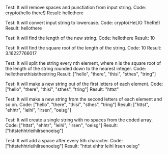 Test: It will remove spaces and punctiation from input string.
Code: crypto(hello there!)
Result: hellothere

Test: It will convert input string to lowercase.
Code: crypto(HeLlO TheRe!)
Result: hellothere

Test: It will find the length of the new string.
Code: hellothere
Result: 10

Test: It will find the square root of the length of the string.
Code: 10
Result: 3.16227766017

Test: It will split the string every nth element, where n is the square root of the length of the string rounded down to the nearest integer.
Code: hellotherethisisthestring
Result: ["hello", "there", "thisi", "sthes", "tring"]

Test: It will make a new string out of the first letters of each element.
Code: ["hello", "there", "thisi", "sthes", "tring"]
Result: "httst"

Test: It will make a new string from the second letters of each element and so on.
Code: ["hello", "there", "thisi", "sthes", "tring"]
Result: ["httst", "ehhtr", "leihi", "lrsen", "oeisg"]

Test: It will create a single string with no spaces from the coded array.
Code: ["httst", "ehhtr", "leihi", "lrsen", "oeisg"]
Result: ["httstehhtrleihilrsenoeisg"]

Test: It will add a space after every 5th character.
Code: ["httstehhtrleihilrsenoeisg"]
Result: "httst ehhtr leihi lrsen oeisg"